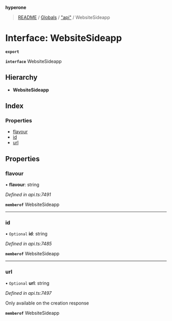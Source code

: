 **hyperone**

> [README](../README.md) / [Globals](../globals.md) / ["api"](../modules/_api_.md) / WebsiteSideapp

# Interface: WebsiteSideapp

**`export`** 

**`interface`** WebsiteSideapp

## Hierarchy

* **WebsiteSideapp**

## Index

### Properties

* [flavour](_api_.websitesideapp.md#flavour)
* [id](_api_.websitesideapp.md#id)
* [url](_api_.websitesideapp.md#url)

## Properties

### flavour

•  **flavour**: string

*Defined in api.ts:7491*

**`memberof`** WebsiteSideapp

___

### id

• `Optional` **id**: string

*Defined in api.ts:7485*

**`memberof`** WebsiteSideapp

___

### url

• `Optional` **url**: string

*Defined in api.ts:7497*

Only available on the creation response

**`memberof`** WebsiteSideapp

